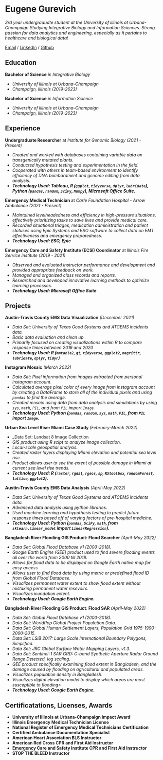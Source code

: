 # Eugene Gurevich
_3rd year undergraduate student at the University of Illinois at Urbana-Champaign_
_Studying Integrative Biology and Information Sciences._
_Strong passion for data analytics and engineering, especially as it pertains to healthcare and biological data!_

[Email](mailto:egurevik8@gmail.com) / [LinkedIn](https://www.linkedin.com/in/eugene-gurevich-b40095195) / [Github](https://github.com/egurevik8/digital-cv)

## Education
**Bachelor of Science** _in Integrative Biology_
   - _University of Illinois at Urbana-Champaign_
   - _Champaign, Illinois (2019-2023)_

**Bachelor of Science** _in Information Science_
   - _University of Illinois at Urbana-Champaign_
   - _Champaign, Illinois (2019-2023)_

## Experience
**Undergraduate Researcher** at _Institute for Genomic Biology (2021 - Present)_
  - _Created and worked with databases containing variable data on transgenically mutated plants._
  - _Conducted hypothesis testing and experimentation in the field._
  - _Cooperated with others in team-based environment to identify efficiency of DNA bombardment and genome editing from data analysis._
  - ***Technology Used: Tableau, R (`ggplot`, `tidyverse`, `dplyr`, `lubridate`), Python (`pandas`, `random`, `SciPy`, `Numpy`), Microsoft Office Suite.***

**Emergency Medical Technician** at _Carle Foundation Hospital - Arrow Ambulance (2021 - Present)_
  - _Maintained levelheadedness and efficiency in high-pressure situations, effectively prioritizing tasks to save lives and provide medical care._
  - _Recorded situational triages, medication administration and patient statuses using Epic Systems and ESO software to collect data on EMT effectiveness and emergency preparedness._
  - ***Technology Used: ESO, Epic***

**Emergency Care and Safety Institute (ECSI) Coordinator** at _Illinois Fire Service Institute (2019 - 2021)_
  - _Observed and evaluated instructor performance and development and provided appropriate feedback on work._
  - _Managed and organized class records and reports._
  - _Researched and developed innovative learning methods to optimize learning processes._
  - ***Technology Used: Microsoft Office Suite***

## Projects
**Austin-Travis County EMS Data Visualization** _(December 2021)_
  - _Data Set: University of Texas Good Systems and ATCEMS incidents data._
  - _Basic data evaluation and clean up._
  - _Primarily focused on creating visualizations within R to compare response times between 2019 and 2020_
  - ***Technology Used: R (`mmtable2`, `gt`, `tidyverse`, `ggplot2`, `magrittr`, `lubridate`, `dplyr`, `tidyr`)***

**Instagram Mosaic** _(March 2022)_
  - _Data Set: Pixel information from images extracted from personal instagram account._
  - _Calculated average pixel color of every image from instagram account by creating a DataFrame to store all of the individual pixels and using `pandas` to find the average._
  - _Created mosaic using data from data analysis and simulations by using `sys`, `math`, `PIL`, and from `PIL` import `Image`._
  - ***Technology Used: Python (`pandas`, `random`, `sys`, `math`, `PIL`, from `PIL` import `Image`.***

**Urban Sea Level Rise: Miami Case Study** _(February-March 2022)_
  - _Data Set: Landsat 8 Image Collection
  - _GIS product using R scipt to analyze image collection._
  - _Local-scale geospatial analysis._
  - _Created raster layers displaying Miami elevation and potential sea level rise._
  - _Product allows user to see the extent of possible damage in Miami at current sea level rise trends._
  - ***Technology Used: R (`raster`, `rgdal`, `rgeos`, `sp`, `RStoolbox`, `randomForest`, `lattice`, `ggplot2`).***

**Austin-Travis County EMS Data Analysis** _(April-May 2022)_
  - _Data Set: University of Texas Good Systems and ATCEMS incidents data._
  - _Advanced data analysis using python libraries._
  - _Used machine learning and hypothesis testing to predict future response times based off of varying factors of pre-hospital medicine._
  - ***Technology Used: Python (`pandas`, `SciPy`, `math`, from `sklearn.linear_model` import `LinearRegression`).***

**Bangladesh River Flooding GIS Product: Flood Searcher** _(April-May 2022)_
  - _Data Set: Global Flood Database v1 (2000-2018)._
  - _Google Earth Engine (GEE) product used to find severe flooding events all over the world from 2000 till 2018._
  - _Allows for flood data to be displayed on Google Earth native map for easy access._
  - _Allows user to find flood data by using metric or predefined flood ID from Global Flood Database._
  - _Visualizes permanent water extent to show flood extent without mistaking permanent water resevoirs._
  - _Visualizes inundation extent._
  - ***Technology Used: Google Earth Engine.***

**Bangladesh River Flooding GIS Product: Flood SAR** _(April-May 2022)_
  - _Data Set: Global Flood Database v1 (2000-2018)._
  - _Data Set: WorldPop Global Project Population Data._
  - _Data Set: Global Human Settlement Layers, Population Grid 1975-1990-2000-2015._
  - _Data Set: LSIB 2017: Large Scale International Boundary Polygons, Simplified._
  - _Data Set: JRC Global Surface Water Mapping Layers, v1.3._
  - _Data Set: Sentinel-1 SAR GRD: C-band Synthetic Aperture Radar Ground Range Detected, log scaling._
  - _GEE product specifically examining flood extent in Bangladesh, and the damage caused by flooding on agricultural and populated areas._
  - _Visualizes population density in Bangladesh._
  - _Visualizes digital elevation model to display which areas are most susceptible to flooding>_
  - ***Technology Used: Google Earth Engine.***

## Certificatations, Licenses, Awards
- **University of Illinois at Urbana-Champaign Impact Award**
- **Illinois Emergency Medical Technician License**
- **National Register of Emergency Medical Technicians Certification**
- **Certified Ambulance Documentation Specialist**
- **American Heart Association BLS Instructor**
- **American Red Cross CPR and First Aid Instructor**
- **Emergency Care and Safety Institute CPR and First Aid Instructor**
- **STOP THE BLEED Instructor**
